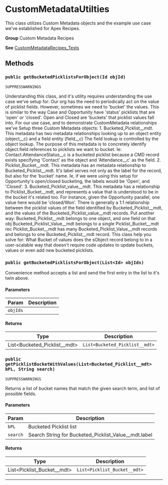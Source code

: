# CustomMetadataUtilties

This class utilizes Custom Metadata objects and the example
use case we've established for Apex Recipes.


**Group** Custom Metadata Recipes


**See** [CustomMetadataRecipes_Tests](CustomMetadataRecipes_Tests)

## Methods
### `public getBucketedPicklistsForObject(Id objId)`

`SUPPRESSWARNINGS`

Understanding this class, and it's utility requires understanding the use case we've setup for: Our org has the need to periodically act on the value of picklist fields. However, sometimes we need to 'bucket' the values. This is similar to the way Case and Opportunity have 'status' picklists that are 'open' or 'closed'. Open and Closed are 'buckets' that picklist values fall into. For our use case, and to demonstrate CustomMetadata relationships we've Setup three Custom Metadata objects: 1. Bucketed_Picklist__mdt. This metadata has two metadata relationships looking up to an object entity (object__c) and a field entity (field__c) The field lookup is controlled by the object lookup. The purpose of this metadata is to concretely identify object.field references to picklists we want to bucket. Ie: Contact.AttendanceStatus__c is a bucketed picklist because a CMD record exists specifying 'Contact' as the object and 'Attendance__c' as the field. 2. Picklist_Bucket__mdt. This metadata has an metadata relationship to Bucketed_Picklist__mdt. It's label serves not only as the label for the record, but also for the 'bucket' name. Ie, if we were using this setup for Opportunity's open/closed bucketing, the labels would be 'Open', and 'Closed'. 3. Bucketed_Picklist_value__mdt. This metadata has a relationship to Picklist_Bucket__mdt, and represents a value that is understood to be in the bucket it's related too. For instance, given the Opportunity parallel, one value here would be 'closed/Won'. There is generally a 1:1 relationship between the picklist values of the field identified by Bucketed_Picklist__mdt, and the values of the Bucketed_Picklist_value__mdt records. Put another way: Bucketed_Picklist__mdt belongs to one object, and one field on that obj Bucketed_Picklist_Value__mdt belongs to a single Picklist_Bucket__mdt rec Picklist_Bucket__mdt has many Bucketed_Picklist_Value__mdt records and belongs to one Bucketed_Picklist__mdt record. This class help you solve for: What Bucket of values does the sObject record belong to in a user-scalable way that doesn't require code updates to update buckets, values or even add new bucketed picklists.

### `public getBucketedPicklistsForObject(List<Id> objIds)`

Convenience method accepts a list and send the first entry in the list to it's twin above.

#### Parameters

|Param|Description|
|---|---|
|`objIds`||

#### Returns

|Type|Description|
|---|---|
|List<Bucketed_Picklist__mdt>|`List<Bucketed_Picklist__mdt>`|

### `public getPicklistBucketWithValues(List<Bucketed_Picklist__mdt> bPL, String search)`

`SUPPRESSWARNINGS`

Returns a list of bucket names that match the given search term, and list of possible fields.

#### Parameters

|Param|Description|
|---|---|
|`bPL`|Bucketed Picklist list|
|`search`|Search String for Bucketed_Picklist_Value__mdt.label|

#### Returns

|Type|Description|
|---|---|
|List<Picklist_Bucket__mdt>|`List<Picklist_Bucket__mdt>`|

---
